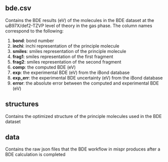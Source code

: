 
## bde.csv
Contains the BDE results (eV) of the molecules in the BDE dataset at the ωB97X/def2-TZVP level 
of theory in the gas phase. 
The column names correspond to the following:
1. **bond**: bond number 
2. **inchi**: inchi representation of the principle molecule
3. **smiles**: smiles representation of the principle molecule
4. **frag1**: smiles representation of the first fragment
5. **frag2**: smiles representation of the second fragment 
6. **comp**: the computed BDE (eV)
7. **exp**: the experimental BDE (eV) from the iBond database 
8. **exp_err**: the experimental BDE uncertainty (eV) from the iBond database
9. **error**: the absolute error between the computed and experimental BDE (eV)

## structures
Contains the optimized structure of the principle molecules used in the BDE dataset

## data
Contains the raw json files that the BDE workflow in mispr produces after a BDE calculation is completed

